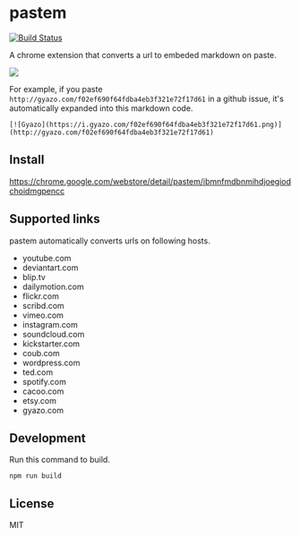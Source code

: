 # pastem
[![Build Status](https://travis-ci.org/uiureo/pastem.svg?branch=master)](https://travis-ci.org/uiureo/pastem)

A chrome extension that converts a url to embeded markdown on paste.

![](https://i.gyazo.com/cc1949bfb4fb6a16d414a2121e0eb735.gif)

For example, if you paste `http://gyazo.com/f02ef690f64fdba4eb3f321e72f17d61` in a github issue, it's automatically expanded into this markdown code.

`[![Gyazo](https://i.gyazo.com/f02ef690f64fdba4eb3f321e72f17d61.png)](http://gyazo.com/f02ef690f64fdba4eb3f321e72f17d61)`

## Install
https://chrome.google.com/webstore/detail/pastem/ibmnfmdbnmihdjoegiodchoidmgpencc

## Supported links
pastem automatically converts urls on following hosts.

- youtube.com
- deviantart.com
- blip.tv
- dailymotion.com
- flickr.com
- scribd.com
- vimeo.com
- instagram.com
- soundcloud.com
- kickstarter.com
- coub.com
- wordpress.com
- ted.com
- spotify.com
- cacoo.com
- etsy.com
- gyazo.com

## Development
Run this command to build.
```
npm run build
```

## License
MIT

